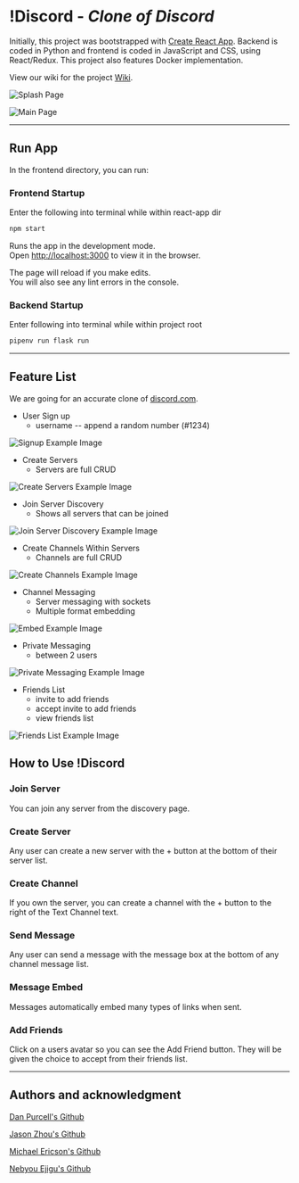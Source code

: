 # !Discord - *Clone of Discord*

Initially, this project was bootstrapped with [Create React App](https://github.com/facebook/create-react-app). Backend is coded in Python and frontend is coded in JavaScript and CSS, using React/Redux. This project also features Docker implementation.

View our wiki for the project [Wiki](https://github.com/flow-state-15/discord_clone_group_projo/wiki).

![Splash Page](https://raw.githubusercontent.com/flow-state-15/discord_clone_2/master/Screenshots/Splash-Page.png)

![Main Page](https://raw.githubusercontent.com/flow-state-15/discord_clone_2/master/Screenshots/Main-View.png)

---

## Run App

In the frontend directory, you can run:

### Frontend Startup

Enter the following into terminal while within react-app dir

```bash
npm start
```

Runs the app in the development mode.\
Open [http://localhost:3000](http://localhost:3000) to view it in the browser.

The page will reload if you make edits.\
You will also see any lint errors in the console.

### Backend Startup

Enter following into terminal while within project root

```bash
pipenv run flask run
```
---

## Feature List

We are going for an accurate clone of [discord.com](http://discord.com).

* User Sign up
    - username -- append a random number (#1234)

![Signup Example Image](https://github.com/flow-state-15/discord_clone_2/blob/master/Screenshots/Signup.png)

* Create Servers
    - Servers are full CRUD

![Create Servers Example Image](https://github.com/flow-state-15/discord_clone_2/blob/master/Screenshots/Create-Server.png)

* Join Server Discovery 
    - Shows all servers that can be joined

![Join Server Discovery Example Image](https://github.com/flow-state-15/discord_clone_2/blob/master/Screenshots/Discover-Servers.png)

* Create Channels Within Servers
    - Channels are full CRUD

![Create Channels Example Image](https://github.com/flow-state-15/discord_clone_2/blob/master/Screenshots/Create-Channel.png)

* Channel Messaging
    - Server messaging with sockets
    - Multiple format embedding
    
![Embed Example Image](https://raw.githubusercontent.com/flow-state-15/discord_clone_2/master/Screenshots/Embed.png)

* Private Messaging
    - between 2 users

![Private Messaging Example Image](https://github.com/flow-state-15/discord_clone_2/blob/master/Screenshots/Private-Message.png)

* Friends List
    - invite to add friends
    - accept invite to add friends
    - view friends list

![Friends List Example Image](https://github.com/flow-state-15/discord_clone_2/blob/master/Screenshots/Friends-List.png)

## How to Use !Discord

### Join Server

You can join any server from the discovery page.

### Create Server

Any user can create a new server with the + button at the bottom of their server list.

### Create Channel

If you own the server, you can create a channel with the + button to the right of the Text Channel text.

### Send Message

Any user can send a message with the message box at the bottom of any channel message list.

### Message Embed

Messages automatically embed many types of links when sent.

### Add Friends

Click on a users avatar so you can see the Add Friend button.
They will be given the choice to accept from their friends list.

---

## Authors and acknowledgment

[Dan Purcell's Github](https://github.com/flow-state-15)

[Jason Zhou's Github](https://github.com/CroissantAhhh)

[Michael Ericson's Github](https://github.com/Concrete18)

[Nebyou Ejigu's Github](https://github.com/nebbb)
